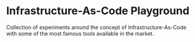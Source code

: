 # Infrastructure-As-Code Playground

Collection of experiments around the concept of Infrastructure-As-Code with some of the most famous tools available in the market. 
